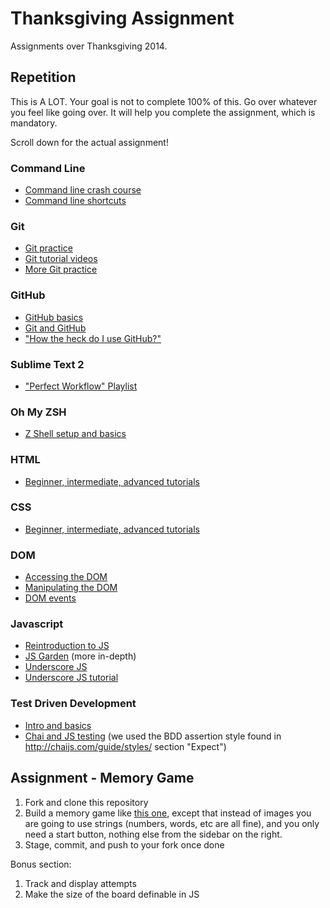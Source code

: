 # Thanksgiving Assignment
Assignments over Thanksgiving 2014.

## Repetition
This is A LOT. Your goal is not to complete 100% of this. Go over whatever you feel like going over. It will help you complete the assignment, which is mandatory.

Scroll down for the actual assignment!

### Command Line
- [Command line crash course](http://cli.learncodethehardway.org/book/ex1.html)
- [Command line shortcuts](https://www.shortcutfoo.com/app/dojos/command-line)

### Git
- [Git practice](https://try.github.io/levels/1/challenges/1)
- [Git tutorial videos](https://www.codeschool.com/courses/git-real)
- [More Git practice](https://github.com/grayghostvisuals/Practice-Git)

### GitHub
- [GitHub basics](https://guides.github.com/)
- [Git and GitHub](http://readwrite.com/2013/09/30/understanding-github-a-journey-for-beginners-part-1)
- ["How the heck do I use GitHub?"](http://lifehacker.com/5983680/how-the-heck-do-i-use-github)

### Sublime Text 2
- ["Perfect Workflow" Playlist](https://www.youtube.com/watch?v=sIo7ldkyqb8&index=32&list=PLuwqxbvf3olpLsnFvo06gbrkcEB5o7K0g)

### Oh My ZSH
- [Z Shell setup and basics](http://railscasts.com/episodes/308-oh-my-zsh)

### HTML
- [Beginner, intermediate, advanced tutorials](http://htmldog.com/guides/html/)

### CSS
- [Beginner, intermediate, advanced tutorials](http://htmldog.com/guides/css/)

### DOM
- [Accessing the DOM](https://dom-tutorials.appspot.com/static/1.html)
- [Manipulating the DOM](https://dom-tutorials.appspot.com/static/2.html)
- [DOM events](https://dom-tutorials.appspot.com/static/3.html)

### Javascript
- [Reintroduction to JS](https://developer.mozilla.org/en-US/docs/Web/JavaScript/A_re-introduction_to_JavaScript)
- [JS Garden](http://bonsaiden.github.io/JavaScript-Garden/#intro) (more in-depth)
- [Underscore JS](http://underscorejs.org/)
- [Underscore JS tutorial](http://code.tutsplus.com/tutorials/getting-cozy-with-underscorejs--net-24581)

### Test Driven Development
- [Intro and basics](http://c2.com/cgi/wiki?TestDrivenDevelopment)
- [Chai and JS testing](http://chaijs.com/guide/) (we used the BDD assertion style found in http://chaijs.com/guide/styles/ section "Expect")

## Assignment - Memory Game
1. Fork and clone this repository
2. Build a memory game like [this one](http://www.mathsisfun.com/games/memory/), except that instead of images you are going to use strings (numbers, words, etc are all fine), and you only need a start button, nothing else from the sidebar on the right.
3. Stage, commit, and push to your fork once done

Bonus section:

1. Track and display attempts
2. Make the size of the board definable in JS
